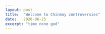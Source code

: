 ```yaml
---
layout: post
title:  "Welcome to Chinmoy controversies"
date:   2020-06-25
excerpt: "time none god"
---
```

